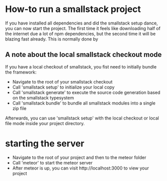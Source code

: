 # How-to run a smallstack project
If you have installed all dependencies and did the smallstack setup dance, you can now start the project. The first time it feels like downloading half of the internet due a lot of npm dependencies, but the second time it will be blazing fast already. This is normally done by 

## A note about the local smallstack checkout mode
If you have a local checkout of smallstack, you fist need to initially bundle the framework:
- Navigate to the root of your smallstack checkout
- Call 'smallstack setup' to initialize your local copy
- Call 'smallstack generate' to execute the source code generation based on the smallstack typesystem
- Call 'smallstack bundle' to bundle all smallstack modules into a single zip file

Afterwards, you can use 'smallstack setup' with the local checkout or local file mode inside your project directory.

# starting the server
- Navigate to the root of your project and then to the meteor folder
- Call 'meteor' to start the meteor server
- After meteor is up, you can visit http://localhost:3000 to view your project